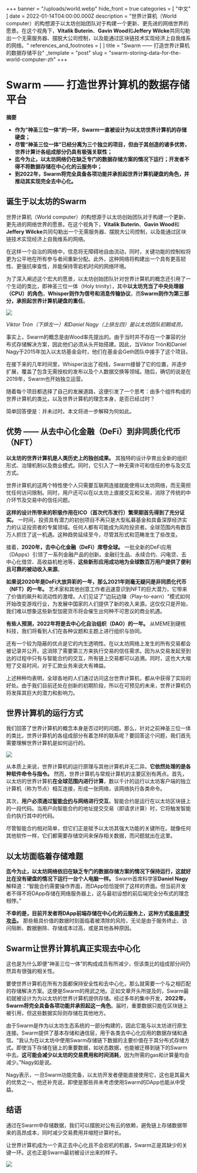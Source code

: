 +++
banner = "/uploads/world.webp"
hide_front = true
categories = [ "中文" ]
date = 2022-01-14T04:00:00.000Z
description = "世界计算机（World computer）的构想源于以太坊创始团队对于构建一个更新、更先进的网络世界的愿景。在这个视角下，**Vitalik Buterin**、**Gavin Wood**和**Jeffery Wilcke**共同勾勒出一个无需服务器、摆脱大公司控制，以及能通过区块链技术实现经济上自我维系的网络。"
references_and_footnotes = [ ]
title = "Swarm —— 打造世界计算机的数据存储平台"
_template = "post"
slug = "swarm-storing-data-for-the-world-computer-zh"
+++


# Swarm —— 打造世界计算机的数据存储平台

**摘要**

- **作为“神圣三位一体”的一环，Swarm一直被设计为以太坊世界计算机的存储硬盘；**
- **尽管“神圣三位一体”已经分离为三个独立的项目，但由于其创造的诸多优势，世界计算计各组成部分仍具有极强关联性；**
- **迄今为止，以太坊网络仍在缺乏专门的数据存储方案的情况下运行；开发者不得不将数据存储在中心化的云服务中；**
- **到2022年，Swarm将完全具备各项功能并承担起世界计算机硬盘的角色，并推动其实现完全去中心化。**

## 诞生于以太坊的Swarm

世界计算机（World computer）的构想源于以太坊创始团队对于构建一个更新、更先进的网络世界的愿景。在这个视角下，**Vitalik Buterin**、**Gavin Wood**和**Jeffery Wilcke**共同勾勒出一个无需服务器、摆脱大公司控制，以及能通过区块链技术实现经济上自我维系的网络。

在这样一个自治的网络中，信息将无障碍地自由流动，同时，关键功能的控制权将更为公平地在所有参与者间重新分配。此外，这种网络将构建出一个具有更高韧性、更强抗审查性，并能保持零宕机时间的网络环境。

为了深入阐述这个宏大的愿景，以太坊创始团队针对世界计算机的概念还引用了一个生动的类比，即神圣三位一体（Holy trinity），其中**以太坊充当了中央处理器（CPU）的角色**，**Whisper则作为信号和消息传输协议**，而**Swarm则作为第三部分，承担起世界计算机硬盘的重任**。

![](/uploads/storing1.webp)

*Viktor Trón（下排左一）和Daniel Nagy（上排左四）是以太坊团队初期成员。*

事实上，Swarm的概念是由Wood率先提出的。由于当时并不存在一个兼容的分布式存储解决方案，因此他们必须从头开始搭建。因此，当Viktor Trón和Daniel Nagy于2015年加入以太坊基金会时，他们在基金会Geth团队中接手了这个项目。

在接下来的几年时间里，Whisper淡出了视线，Swarm接替了它的位置，并逐步扩展，覆盖了包含无需授权的发布以及个人数据交换等领域。随后，确切的说是在2019年，Swarm也开始独立运营。

随着每个项目都选择了自己的发展道路，这便引发了一个思考：由多个组件构成的世界计算机的类比，以及世界计算机的理念本身，是否已经过时？

简单回答便是：并未过时。本文将进一步解释为何如此。

## 优势 —— 从去中心化金融（DeFi）到非同质化代币（NFT）

**以太坊的世界计算机是人类历史上的独创成果。** 其独特的设计孕育出全新的组织形式、治理机制以及商业模式。同时，它引入了一种无需许可和信任的参与及交互方式。

世界计算机的这两个特性使个人只需要互联网连接就能使用以太坊网络，而无需担忧任何访问限制。同时，用户还可以在以太坊上直接交互和交易，消除了传统的中介环节及交易中的信任问题。

**这样的设计所带来的积极作用在ICO（首次代币发行）繁荣期首先得到了充分证实。** 一时间，投资具有潜力的初创项目不再只是大型私募基金和具备深厚经济实力的认证投资者的专属领域。任何人都有可能成为风险投资者。全球范围内有数百万人抓住了这一机遇。这种趋势延续至今，尽管其形式和范畴发生了些改变。

接着，**2020年，去中心化金融（DeFi）席卷全球。** 一批全新的DeFi应用（DApps）引领了一系列金融产品的创新。金融衍生品、永续合约、闪电贷、去中心化借贷、高收益机枪池等，**这些新形应用成功地为全球数百万用户提供了便利且可靠的被动收入来源**。

**如果说2020年是DeFi大放异彩的一年，那么2021年则毫无疑问是非同质化代币（NFT）的一年。** 艺术家和其他创意工作者迅速意识到NFT的巨大潜力，它带来了价值的飙升和流动性的激增。人们见证了"边玩边赚（Play-to-earn）"模式如何开始改变游戏行业，为发展中国家的人们提供了新的收入来源。这仅仅只是开始，我们难以想象这些新型加密货币将会催生出何种不可思议的商业机遇。

**有些人预测，2022年将是去中心化自治组织（DAO）的一年。** 从MEME到硬核科技，我们将看到人们在各种议题和主题上进行组织与协同。

还有一个较为隐蔽的优点是它的内生透明性。在以太坊网络上发生的所有交易都会被记录并公开。这消除了需要第三方来执行交易的信任需求。因为从交易发起至到达的过程中只有与智能合约的交互，所有链上交易都可以追溯。同时，这也大大缩短了交易时间，对于汇款业务来说大有裨益。

上述种种均表明，全球各地的人们通过访问这台世界计算机，都从中获得了实际的好处。由于我们目前还处在创新的初期阶段，所以在可预见的未来，世界计算机仍将发挥其巨大的潜力和影响力。

## 世界计算机的运行方式

我们回答了世界计算机的概念本身是否过时的问题。那么，针对之前神圣三位一体的类比，世界计算机的各组成部分有着怎样的联系呢？要回答这个问题，我们首先需要理解世界计算机是如何运行的。

![](/uploads/storing2.jpeg)

从本质上来说，世界计算机的运行原理与其他计算机并无二异。**它依然处理的是各种软件命令与指令。** 然而，世界计算机与常规计算机的主要区别有两点。首先，以太坊的世界计算机**在全球范围内进行计算**，数以千计的运行以太坊客户端的独立计算机（称为节点）相互连接，形成一张网络，该网络执行各类命令。

其次，**用户必须通过[智能合约](https://ethereum.org/en/developers/docs/smart-contracts/)与网络进行交互**。智能合约是运行在以太坊区块链上的一段代码。当用户向智能合约的地址提交交易（即请求计算）时，它将触发智能合约执行其中的代码。

尽管智能合约相对简单，但它们正是赋予以太坊其强大功能的关键所在。就像任何其他软件一样，它们都需要存储空间来保存相关数据，而问题就出在这里。

## 以太坊面临着存储难题

**迄今为止，以太坊网络依旧在缺乏专门的数据存储方案的情况下保持运行，这就好比在没有硬盘的情况下运行一台个人电脑一样。** Swarm首席科学家**Daniel Nagy**解释道：“智能合约需要操作界面，而DApp恰恰提供了这样的界面。但当前开发者不得不将DApp存储在网络服务器上，这与最初设想的前后端完全分布式的理念相悖。”

**不幸的是，目前开发者将DApp前端存储在中心化的云服务上，这种方式[极易遭受攻击](https://www.vice.com/en/article/wxdnxy/amazons-server-outage-took-down-a-decentralized-crypto-exchange?utm_medium=social+&utm_source=VICE_Twitter)。** 那些极具价值的数据时刻面临着被清除的风险，无论是由于服务终止、访问阻断、数据删除、存储成本过高，或是其他各种原因。

## Swarm让世界计算机真正实现去中心化

这也是为什么即便“神圣三位一体”的构成成员有所减少，但该类比的组成部分间仍然具有很强的相关性。

要使世界计算机在所有方面都保持安全性和去中心化，那么就需要一个与之相匹配的存储解决方案。这便是Swarm的用武之地。正如文章开头所提及的，Swarm最初就被设计为为以太坊的世界计算机提供存储。经过多年的集中开发，**2022年，Swarm将完全具备各项功能并承担起这一角色**。届时，重要数据只能在区块链上被引用，但这些数据实际则存储在其他地方。

由于Swarm是作为以太坊生态系统的一部分构建的，因此它能与以太坊进行原生连接。Swarm提供了基本存储和通信层，用于各类去中心化应用的数据存储和通信。“我认为在以太坊中使用Swarm存储链下数据的主要价值在于其分布式存储方式。即使当下存储在链上的重要数据，如状态数据，也能被迁移到链下的Swarm中去。**这可能会减少以太坊的交易费用和时间消耗**，因为所需的gas和计算量均会减少。”Nagy如是说。

Nagy表示，一旦Swarm功能完备，以太坊开发者便能直接使用它，这也是其最大的优势之一。他还补充说，即使是那些并未考虑使用Swarm的DApp也能从中受益。

## 结语

通过在Swarm中存储数据，我们可以摆脱对公有云的依赖，避免链上存储数据带来的高昂成本，同时减少交易费用并缩短计算时长。

让世界计算机成为一个真正去中心化且不会宕机的机器，Swarm正是其缺少的关键一环。这也正是Swarm最初被设计出来的样子。

![](/uploads/storing3.png)

